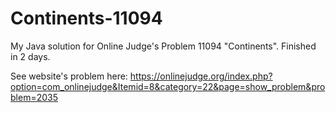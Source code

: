 # Continents-11094
My Java solution for Online Judge's Problem 11094 "Continents". Finished in 2 days. 

See website's problem here: https://onlinejudge.org/index.php?option=com_onlinejudge&Itemid=8&category=22&page=show_problem&problem=2035
